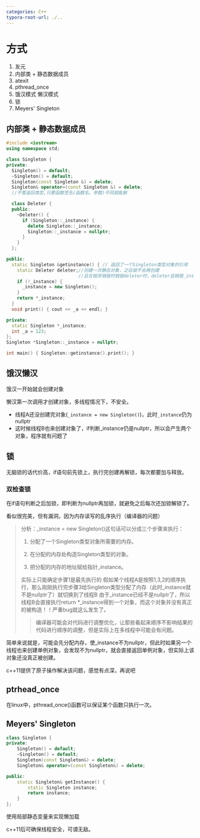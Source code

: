 ```yaml
---
categories: C++
typora-root-url: ./..
---
```


# 方式

1. 友元
2. 内部类 + 静态数据成员
3. atexit
4. pthread_once
5. 饿汉模式 懒汉模式
6. 锁
7. Meyers' Singleton

## 内部类 + 静态数据成员

```c++
#include <iostream>
using namespace std;

class Singleton {
private:
  Singleton() = default;
  ~Singleton() = default;
  Singleton(const Singleton &) = delete;
  Singleton& operator=(const Singleton &) = delete;
  //不管返回类型,只要函数签名(函数名，参数)不同就能删

  class Deleter {
  public:
    ~Deleter() {
      if (Singleton::_instance) {
        delete Singleton::_instance;
        Singleton::_instance = nullptr;
      }
    }
  };

public:
  static Singleton &getinstance() { // 返回了一个Singleton类型对象的引用
    static Deleter deleter;//创建一次静态对象，之后就不会再创建
                           //且在程序销毁时销毁deleter时，deleter会销毁_instance
    if (!_instance) {
      _instance = new Singleton();
    }
    return *_instance;
  }
  void print() { cout << _a << endl; }

private:
  static Singleton *_instance;
  int _a = 123;
};
Singleton *Singleton::_instance = nullptr;

int main() { Singleton::getinstance().print(); }
```

## 饿汉懒汉

饿汉一开始就会创建对象

懒汉第一次调用才创建对象，多线程情况下，不安全。

- 线程A还没创建完对象(```_instance = new Singleton()```)，此时```_instance```仍为nullptr
- 这时候线程B也来创建对象了，if判断_instance仍是nullptr，所以会产生两个对象，程序就有问题了

## 锁

无脑锁的话代价高，if语句前先锁上，执行完创建再解锁，每次都要加与释放。

### 双检查锁

在if语句判断之后加锁，即判断为nullptr再加锁，就避免之后每次还加锁解锁了。

看似很完美，但有漏洞，因为内存读写的乱序执行（编译器的问题）

> 分析：_instance = new Singleton()这句话可以分成三个步骤来执行：
>
> 1. 分配了一个Singleton类型对象所需要的内存。
>
> 2. 在分配的内存处构造Singleton类型的对象。
>
> 3. 把分配的内存的地址赋给指针_instance。
>
> 实际上只能确定步骤1是最先执行的
> 假如某个线程A是按照1,3,2的顺序执行，那么刚刚执行完步骤3给Singleton类型分配了内存（此时_instance就不是nullptr了）就切换到了线程B
> 由于_instance已经不是nullptr了，所以线程B会直接执行return  *_instance得到一个对象，而这个对象并没有真正的被构造！！严重bug就这么发生了。
>
> > 编译器可能会对代码进行调整优化，让那些看起来顺序不影响结果的代码进行顺序的调整，但是实际上在多线程中可能会有问题。

简单来说就是，可能会先分配内存，使_instance不为nullptr，但此时如果另一个线程也来创建单例对象，会发现不为nullptr，就会直接返回单例对象，但实际上该对象还没真正被创建。

c++11提供了原子操作解决该问题，感觉有点深，再说吧

## ptrhead_once

在linux中，pthread_once()函数可以保证某个函数只执行一次。

## Meyers' Singleton

```c++
class Singleton {
private:
    Singleton() = default;
    ~Singleton() = default;
    Singleton(const Singleton&) = delete;
    Singleton& operator=(const Singleton&) = delete;

public:
    static Singleton& getInstance() {
        static Singleton instance;
        return instance;
    }
};
```

使用局部静态变量来实现懒加载

c++11后可确保线程安全，可谓无敌。
